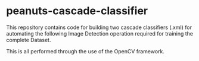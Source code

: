 # peanuts-cascade-classifier
This repository contains code for building two cascade classifiers (.xml) for automating the following Image Detection operation required for training the complete Dataset.

This is all performed through the use of the OpenCV framework.
